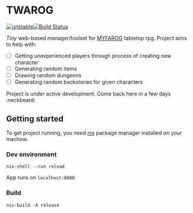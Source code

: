 # TWAROG

[![unstable](http://badges.github.io/stability-badges/dist/unstable.svg)](http://github.com/badges/stability-badges)[![Build Status](https://travis-ci.org/rszczers/Twarog.svg?branch=master)](https://travis-ci.org/rszczers/Twarog)

*Tiny* web-based manager/toolset for [MYFAROG](https://myfarog.org/) tabletop rpg. Project aims to help with:

- [ ] Getting unexperienced players through process of creating new character
- [ ] Generating random items
- [ ] Drawing random dungeons
- [ ] Generating random backstories for given characters

Project is under active development. Come back here in a few days :neckbeard:

## Getting started

To get project running, you need [nix](https://nixos.org/nix/) package manager installed on your machine.

### Dev environment

```
nix-shell --run reload
```

App runs on `localhost:8080`.

### Build

```
nix-build -A release
```
